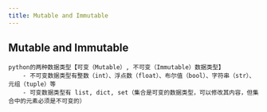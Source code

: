 ```yaml
---
title: Mutable and Immutable
---
```


## Mutable and Immutable
```text linenums="1"
python的两种数据类型【可变（Mutable）, 不可变（Immutable）数据类型】
    - 不可变数据类型有整数（int）、浮点数（float）、布尔值（bool）、字符串（str）、元组（tuple）等
    - 可变数据类型有 list, dict, set（集合是可变的数据类型，可以修改其内容，但集合中的元素必须是不可变的）
```

